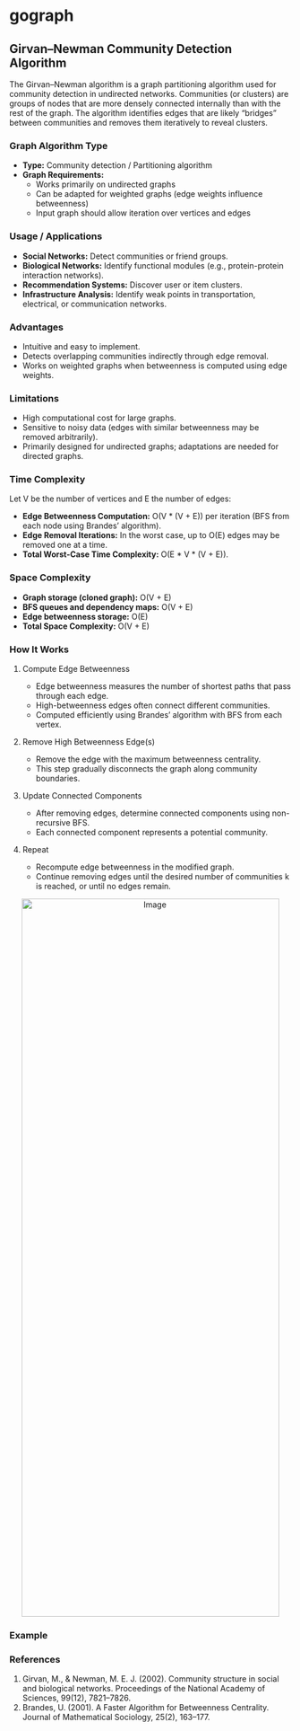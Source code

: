 # gograph

## Girvan–Newman Community Detection Algorithm
The Girvan–Newman algorithm is a graph partitioning algorithm used for community detection in undirected networks. Communities (or clusters) are groups of nodes that are more densely connected internally than with the rest of the graph. The algorithm identifies edges that are likely “bridges” between communities and removes them iteratively to reveal clusters.

### Graph Algorithm Type
- **Type:** Community detection / Partitioning algorithm
- **Graph Requirements:**
  - Works primarily on undirected graphs
  - Can be adapted for weighted graphs (edge weights influence betweenness)
  - Input graph should allow iteration over vertices and edges

### Usage / Applications
- **Social Networks:** Detect communities or friend groups.
- **Biological Networks:** Identify functional modules (e.g., protein-protein interaction networks).
- **Recommendation Systems:** Discover user or item clusters.
- **Infrastructure Analysis:** Identify weak points in transportation, electrical, or communication networks.

### Advantages
- Intuitive and easy to implement.
- Detects overlapping communities indirectly through edge removal.
- Works on weighted graphs when betweenness is computed using edge weights.

### Limitations
- High computational cost for large graphs.
- Sensitive to noisy data (edges with similar betweenness may be removed arbitrarily).
- Primarily designed for undirected graphs; adaptations are needed for directed graphs.

### Time Complexity
Let V be the number of vertices and E the number of edges:
- **Edge Betweenness Computation:** O(V * (V + E)) per iteration (BFS from each node using Brandes’ algorithm).
- **Edge Removal Iterations:** In the worst case, up to O(E) edges may be removed one at a time.
- **Total Worst-Case Time Complexity:** O(E * V * (V + E)).

### Space Complexity
- **Graph storage (cloned graph):** O(V + E)
- **BFS queues and dependency maps:** O(V + E)
- **Edge betweenness storage:** O(E)
- **Total Space Complexity:** O(V + E)

### How It Works

1. Compute Edge Betweenness
   - Edge betweenness measures the number of shortest paths that pass through each edge.
   - High-betweenness edges often connect different communities.
   - Computed efficiently using Brandes’ algorithm with BFS from each vertex.

2. Remove High Betweenness Edge(s)
   - Remove the edge with the maximum betweenness centrality.
   - This step gradually disconnects the graph along community boundaries.

3. Update Connected Components
   - After removing edges, determine connected components using non-recursive BFS.
   - Each connected component represents a potential community.

4. Repeat
   - Recompute edge betweenness in the modified graph.
   - Continue removing edges until the desired number of communities k is reached, or until no edges remain.

<div align="center">
<img width="460" height="1279" alt="Image" src="https://github.com/user-attachments/assets/438a87b9-9c30-46a9-9734-a70cc1f15300" />
</div>

### Example


### References
1. Girvan, M., & Newman, M. E. J. (2002). Community structure in social and biological networks. Proceedings of the National Academy of Sciences, 99(12), 7821–7826.
2. Brandes, U. (2001). A Faster Algorithm for Betweenness Centrality. Journal of Mathematical Sociology, 25(2), 163–177.